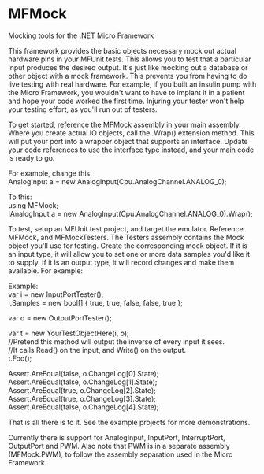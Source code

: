 # MFMock
Mocking tools for the .NET Micro Framework

This framework provides the basic objects necessary mock out actual hardware pins in your MFUnit tests. This allows you to test that a particular input produces the desired output. It's just like mocking out a database or other object with a mock framework. This prevents you from having to do live testing with real hardware. For example, if you built an insulin pump with the Micro Framework, you wouldn't want to have to implant it in a patient and hope your code worked the first time. Injuring your tester won't help your testing effort, as you'll run out of testers.

To get started, reference the MFMock assembly in your main assembly. Where you create actual IO objects, call the .Wrap() extension method. This will put your port into a wrapper object that supports an interface. Update your code references to use the interface type instead, and your main code is ready to go.

For example, change this:  
AnalogInput a = new AnalogInput(Cpu.AnalogChannel.ANALOG_0);

To this:  
using MFMock;  
IAnalogInput a = new AnalogInput(Cpu.AnalogChannel.ANALOG_0).Wrap();

To test, setup an MFUnit test project, and target the emulator. Reference MFMock, and MFMockTesters. The Testers assembly contains the Mock object you'll use for testing. Create the corresponding mock object. If it is an input type, it will allow you to set one or more data samples you'd like it to supply. If it is an output type, it will record changes and make them available. For example:

Example:  
var i = new InputPortTester();  
i.Samples = new bool[] { true, true, false, false, true };  
  
var o = new OutputPortTester();  
  
var t = new YourTestObjectHere(i, o);  
//Pretend this method will output the inverse of every input it sees.  
//It calls Read() on the input, and Write() on the output.  
t.Foo();  
  
Assert.AreEqual(false, o.ChangeLog[0].State);  
Assert.AreEqual(false, o.ChangeLog[1].State);  
Assert.AreEqual(true, o.ChangeLog[2].State);  
Assert.AreEqual(true, o.ChangeLog[3].State);  
Assert.AreEqual(false, o.ChangeLog[4].State);  
  
That is all there is to it. See the example projects for more demonstrations.
  
Currently there is support for AnalogInput, InputPort, InterruptPort, OutputPort and PWM. Also note that PWM is in a separate assembly (MFMock.PWM), to follow the assembly separation used in the Micro Framework. 
